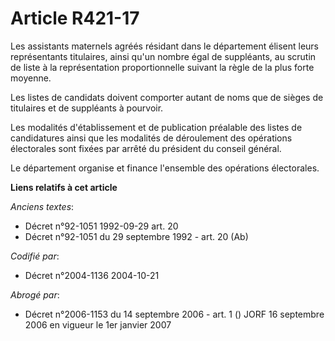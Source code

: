 # Article R421-17

Les assistants maternels agréés résidant dans le département élisent leurs représentants titulaires, ainsi qu'un nombre égal
de suppléants, au scrutin de liste à la représentation proportionnelle suivant la règle de la plus forte moyenne.

Les listes de candidats doivent comporter autant de noms que de sièges de titulaires et de suppléants à pourvoir.

Les modalités d'établissement et de publication préalable des listes de candidatures ainsi que les modalités de déroulement
des opérations électorales sont fixées par arrêté du président du conseil général.

Le département organise et finance l'ensemble des opérations électorales.

**Liens relatifs à cet article**

_Anciens textes_:

  - Décret n°92-1051 1992-09-29 art. 20
  - Décret n°92-1051 du 29 septembre 1992 - art. 20 (Ab)

_Codifié par_:

  - Décret n°2004-1136 2004-10-21

_Abrogé par_:

  - Décret n°2006-1153 du 14 septembre 2006 - art. 1 () JORF 16 septembre 2006 en vigueur le 1er janvier 2007
